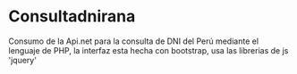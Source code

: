 # Consultadnirana
Consumo de la Api.net para la consulta de DNI del Perú mediante el lenguaje de PHP, la interfaz esta hecha con bootstrap, usa las librerias de js 'jquery'
